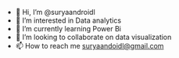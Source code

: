 - 👋 Hi, I’m @suryaandroidl
- 👀 I’m interested in Data analytics
- 🌱 I’m currently learning Power Bi
- 💞️ I’m looking to collaborate on data visualization
- 📫 How to reach me suryaandoidl@gmail.com

<!---
suryaandroidl/suryaandroidl is a ✨ special ✨ repository because its `README.md` (this file) appears on your GitHub profile.
You can click the Preview link to take a look at your changes.
--->
